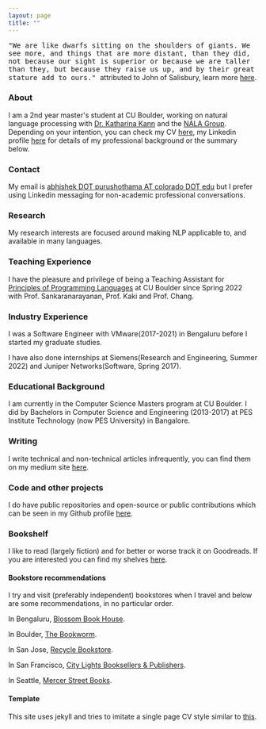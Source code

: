 ```yaml
---
layout: page
title: ""
---
```

<kbd>"We are like dwarfs sitting on the shoulders of giants. We see more, and things that are more distant, than they did, not because our sight is superior or because we are taller than they, but because they raise us up, and by their great stature add to ours." </kbd> attributed to John of Salisbury, learn more [here](https://www.phrases.org.uk/meanings/268025.html).

### About 
<!-- <img src="/assets/images/selfie_dec_22.jpg" alt="drawing" width = "200px" display="inline"/>  -->
I am a 2nd year master's student at CU Boulder, working on natural language processing with [Dr. Katharina Kann](https://kelina.github.io) and the [NALA Group](https://nala-cub.github.io/). Depending on your intention, you can check my CV [here](assets/pdf/Abhishek_CV_Uploaded_12-27-22.pdf), my Linkedin profile [here](https://www.linkedin.com/in/abhishekpurushothama/) for details of my professional background or the summary below.

### Contact
My email is [abhishek DOT purushothama AT colorado DOT edu](mailto:abhijnvb@gmail.com) but I prefer using Linkedin messaging for non-academic professional conversations.

### Research
My research interests are focused around making NLP applicable to, and available in many languages.

### Teaching Experience
I have the pleasure and privilege of being a Teaching Assistant for [Principles of Programming Languages](https://home.cs.colorado.edu/~srirams/teaching/ppl_class_notes.html) at CU Boulder since Spring 2022 with Prof. Sankaranarayanan, Prof. Kaki and Prof. Chang.

### Industry Experience
I was a Software Engineer with VMware(2017-2021) in Bengaluru before I started my graduate studies.

I have also done internships at Siemens(Research and Engineering, Summer 2022) and Juniper Networks(Software, Spring 2017).

### Educational Background
I am currently in the Computer Science Masters program at CU Boulder.
I did by Bachelors in Computer Science and Engineering (2013-2017) at PES Institute Technology (now PES University) in Bangalore.

### Writing
I write technical and non-technical articles infrequently, you can find them on my medium site [here](https://medium.com/@ab-purushothama).

### Code and other projects
I do have public repositories and open-source or public contributions which can be seen in my Github profile [here](https://github.com/Abhishek-P/).

### Bookshelf
I like to read (largely fiction) and for better or worse track it on Goodreads. If you are interested you can find my shelves [here](https://www.goodreads.com/review/list/25049166-abhishek-p).

#### Bookstore recommendations
I try and visit (preferably independent) bookstores when I travel and below are some recommendations, in no particular order.

In Bengaluru, [Blossom Book House](https://goo.gl/maps/SpANTEYfUvm5BabF9).

In Boulder, [The Bookworm](https://goo.gl/maps/87pD8YA1NKstoW8v7).

In San Jose, [Recycle Bookstore](https://goo.gl/maps/bN3wHRHLVDCaLmyf9).

In San Francisco, [City Lights Booksellers & Publishers](https://goo.gl/maps/YxiHSMZcrFgDuiRe7).

In Seattle, [Mercer Street Books](https://goo.gl/maps/HfRd9nqfos5ND6DQ8).

#### Template
This site uses jekyll and tries to imitate a single page CV style similar to [this](https://jonbarron.info/).